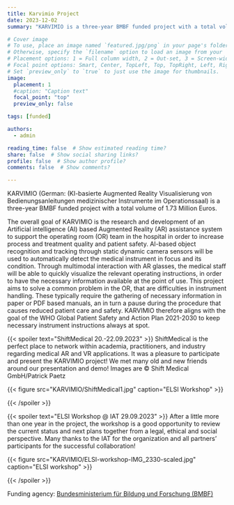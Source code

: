 ```yaml
---
title: Karvimio Project
date: 2023-12-02
summary: "KARVIMIO is a three-year BMBF funded project with a total volume of 1.73 Million Euros."

# Cover image
# To use, place an image named `featured.jpg/png` in your page's folder.
# Otherwise, specify the `filename` option to load an image from your `assets/media/` folder.
# Placement options: 1 = Full column width, 2 = Out-set, 3 = Screen-width
# Focal point options: Smart, Center, TopLeft, Top, TopRight, Left, Right, BottomLeft, Bottom, BottomRight
# Set `preview_only` to `true` to just use the image for thumbnails.
image:
  placement: 1
  #caption: "Caption text"
  focal_point: "top"
  preview_only: false

tags: [funded]

authors:
  - admin

reading_time: false  # Show estimated reading time?
share: false  # Show social sharing links?
profile: false  # Show author profile?
comments: false  # Show comments?

---
```


KARVIMIO (German: (KI-basierte Augmented Reality Visualisierung von Bedienungsanleitungen medizinischer Instrumente im Operationssaal) is a three-year BMBF funded project with a total volume of 1.73 Million Euros.

The overall goal of KARVIMIO is the research and development of an Artificial intelligence (AI) based Augmented Reality (AR) assistance system to support the operating room (OR) team in the hospital in order to increase process and treatment quality and patient safety. AI-based object recognition and tracking through static dynamic camera sensors will be used to automatically detect the medical instrument in focus and its condition. Through multimodal interaction with AR glasses, the medical staff will be able to quickly visualize the relevant operating instructions, in order to have the necessary information available at the point of use. This project aims to solve a common problem in the OR, that are difficulties in instrument handling. These typically require the gathering of necessary information in paper or PDF based manuals, an in turn a pause during the procedure that causes reduced patient care and safety. KARVIMIO therefore aligns with the goal of the WHO Global Patient Safety and Action Plan 2021-2030 to keep necessary instrument instructions always at spot.


{{< spoiler text="ShiftMedical 20.-22.09.2023" >}}
ShiftMedical is the perfect place to network within academia, practitioners, and industry regarding medical AR and VR applications. It was a pleasure to participate and present the KARVIMIO project! We met many old and new friends around our presentation and demo! Images are © Shift Medical GmbH/Patrick Paetz

{{< figure src="KARVIMIO/ShiftMedical1.jpg" caption="ELSI Workshop" >}}

{{< /spoiler >}}

{{< spoiler text="ELSI Workshop @ IAT 29.09.2023" >}}
After a little more than one year in the project, the workshop is a good opportunity to review the current status and next plans together from a legal, ethical and social perspective. Many thanks to the IAT for the organization and all partners’ participants for the successful collaboration!

{{< figure src="KARVIMIO/ELSI-workshop-IMG_2330-scaled.jpg" caption="ELSI workshop" >}}

{{< /spoiler >}}



Funding agency: [Bundesministerium für Bildung und Forschung (BMBF)](https://www.interaktive-technologien.de/projekte/karvimio)
